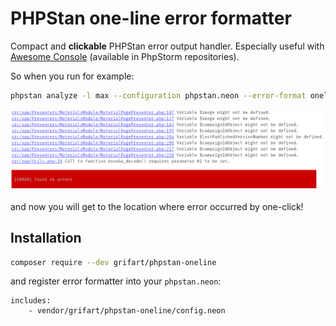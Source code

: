 # PHPStan one-line error formatter

Compact and **clickable** PHPStan error output handler. Especially useful with [Awesome Console](https://github.com/anthraxx/intellij-awesome-console) (available in PhpStorm repositories).

So when you run for example:

```bash
phpstan analyze -l max --configuration phpstan.neon --error-format oneline
```

![](example.png)

and now you will get to the location where error occurred by one-click!

## Installation

```bash
composer require --dev grifart/phpstan-oneline
```

and register error formatter into your `phpstan.neon`:

```neon
includes:
	- vendor/grifart/phpstan-oneline/config.neon
```
